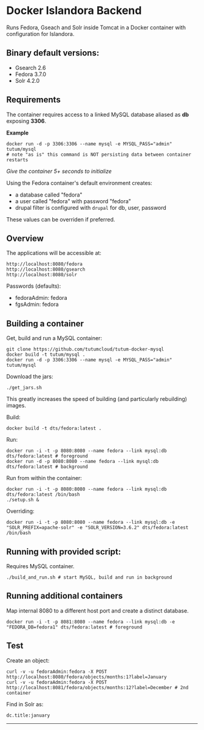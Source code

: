 Docker Islandora Backend
================

Runs Fedora, Gseach and Solr inside Tomcat in a Docker container with configuration for Islandora.

Binary default versions:
-------------------------------

- Gsearch 2.6
- Fedora 3.7.0
- Solr 4.2.0

Requirements
------------------

The container requires access to a linked MySQL database aliased as **db** exposing **3306**. 

**Example**

```
docker run -d -p 3306:3306 --name mysql -e MYSQL_PASS="admin" tutum/mysql
# note "as is" this command is NOT persisting data between container restarts
```

_Give the container 5+ seconds to initialize_

Using the Fedora container's default environment creates:

- a database called "fedora"
- a user called "fedora" with password "fedora"
- drupal filter is configured with `drupal` for db, user, password

These values can be overriden if preferred.

Overview
-------------

The applications will be accessible at:

```
http://localhost:8080/fedora
http://localhost:8080/gsearch
http://localhost:8080/solr
```

Passwords (defaults):

- fedoraAdmin: fedora
- fgsAdmin: fedora

Building a container
--------------------------

Get, build and run a MySQL container:

```
git clone https://github.com/tutumcloud/tutum-docker-mysql
docker build -t tutum/mysql .
docker run -d -p 3306:3306 --name mysql -e MYSQL_PASS="admin" tutum/mysql
```

Download the jars:

```
./get_jars.sh
```

This greatly increases the speed of building (and particularly rebuilding) images.

Build:

```
docker build -t dts/fedora:latest .
```

Run:

```
docker run -i -t -p 8080:8080 --name fedora --link mysql:db dts/fedora:latest # foreground
docker run -d -p 8080:8080 --name fedora --link mysql:db dts/fedora:latest # background
```

Run from within the container:

```
docker run -i -t -p 8080:8080 --name fedora --link mysql:db dts/fedora:latest /bin/bash
./setup.sh &
```

Overriding:

```
docker run -i -t -p 8080:8080 --name fedora --link mysql:db -e "SOLR_PREFIX=apache-solr" -e "SOLR_VERSION=3.6.2" dts/fedora:latest /bin/bash
```

Running with provided script:
--------------------------------------

Requires MySQL container.

```
./build_and_run.sh # start MySQL, build and run in background
```

Running additional containers
---------------------------------------

Map internal 8080 to a different host port and create a distinct database.

```
docker run -i -t -p 8081:8080 --name fedora --link mysql:db -e "FEDORA_DB=fedora1" dts/fedora:latest # foreground
```

Test
------

Create an object:

```
curl -v -u fedoraAdmin:fedora -X POST http://localhost:8080/fedora/objects/months:1?label=January
curl -v -u fedoraAdmin:fedora -X POST http://localhost:8081/fedora/objects/months:12?label=December # 2nd container
```

Find in Solr as:

```
dc.title:january
```

---
